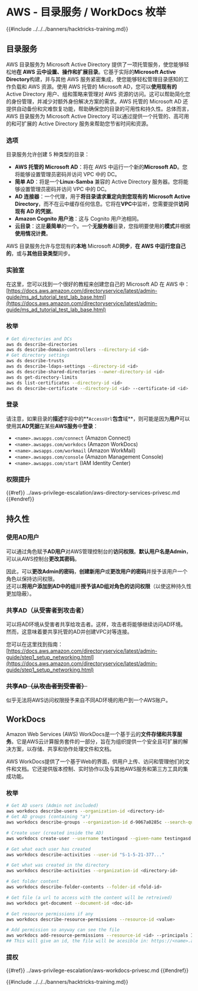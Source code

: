 # AWS - 目录服务 / WorkDocs 枚举

{{#include ../../../banners/hacktricks-training.md}}

## 目录服务

AWS 目录服务为 Microsoft Active Directory 提供了一项托管服务，使您能够轻松地**在 AWS 云中设置、操作和扩展目录**。它基于实际的**Microsoft Active Directory**构建，并与其他 AWS 服务紧密集成，使您能够轻松管理目录感知的工作负载和 AWS 资源。使用 AWS 托管的 Microsoft AD，您可以**使用现有的** Active Directory 用户、组和策略来管理对 AWS 资源的访问。这可以帮助简化您的身份管理，并减少对额外身份解决方案的需求。AWS 托管的 Microsoft AD 还提供自动备份和灾难恢复功能，帮助确保您的目录的可用性和持久性。总体而言，AWS 目录服务为 Microsoft Active Directory 可以通过提供一个托管的、高可用的和可扩展的 Active Directory 服务来帮助您节省时间和资源。

### 选项

目录服务允许创建 5 种类型的目录：

- **AWS 托管的 Microsoft AD**：将在 AWS 中运行一个新的**Microsoft AD**。您将能够设置管理员密码并访问 VPC 中的 DC。
- **简单 AD**：将是一个**Linux-Samba** 兼容的 Active Directory 服务器。您将能够设置管理员密码并访问 VPC 中的 DC。
- **AD 连接器**：一个代理，用于**将目录请求重定向到您现有的 Microsoft Active Directory**，而不在云中缓存任何信息。它将在**VPC**中监听，您需要提供**访问现有 AD 的凭据**。
- **Amazon Cognito 用户池**：这与 Cognito 用户池相同。
- **云目录**：这是**最简单**的一个。一个**无服务器**目录，您指明要使用的**模式**并根据**使用情况计费**。

AWS 目录服务允许与您现有的**本地** Microsoft AD**同步**，**在 AWS 中运行您自己的**，或与**其他目录类型**同步。

### 实验室

在这里，您可以找到一个很好的教程来创建您自己的 Microsoft AD 在 AWS 中：[https://docs.aws.amazon.com/directoryservice/latest/admin-guide/ms_ad_tutorial_test_lab_base.html](https://docs.aws.amazon.com/directoryservice/latest/admin-guide/ms_ad_tutorial_test_lab_base.html)

### 枚举
```bash
# Get directories and DCs
aws ds describe-directories
aws ds describe-domain-controllers --directory-id <id>
# Get directory settings
aws ds describe-trusts
aws ds describe-ldaps-settings --directory-id <id>
aws ds describe-shared-directories --owner-directory-id <id>
aws ds get-directory-limits
aws ds list-certificates --directory-id <id>
aws ds describe-certificate --directory-id <id> --certificate-id <id>
```
### 登录

请注意，如果目录的**描述**字段中的**`AccessUrl`**包含**域**，则可能是因为**用户**可以使用其**AD凭据**在某些**AWS服务**中**登录**：

- `<name>.awsapps.com/connect` (Amazon Connect)
- `<name>.awsapps.com/workdocs` (Amazon WorkDocs)
- `<name>.awsapps.com/workmail` (Amazon WorkMail)
- `<name>.awsapps.com/console` (Amazon Management Console)
- `<name>.awsapps.com/start` (IAM Identity Center)

### 权限提升

{{#ref}}
../aws-privilege-escalation/aws-directory-services-privesc.md
{{#endref}}

## 持久性

### 使用AD用户

可以通过角色赋予**AD用户**对AWS管理控制台的**访问权限**。**默认用户名是Admin**，可以从AWS控制台**更改其密码**。

因此，可以**更改Admin的密码**，**创建新用户**或**更改用户的密码**并授予该用户一个角色以保持访问权限。\
还可以**将用户添加到AD中的组**并**授予该AD组对角色的访问权限**（以使这种持久性更加隐蔽）。

### 共享AD（从受害者到攻击者）

可以将AD环境从受害者共享给攻击者。这样，攻击者将能够继续访问AD环境。\
然而，这意味着要共享托管的AD并创建VPC对等连接。

您可以在这里找到指南：[https://docs.aws.amazon.com/directoryservice/latest/admin-guide/step1_setup_networking.html](https://docs.aws.amazon.com/directoryservice/latest/admin-guide/step1_setup_networking.html)

### ~~共享AD（从攻击者到受害者）~~

似乎无法将AWS访问权限授予来自不同AD环境的用户到一个AWS账户。

## WorkDocs

Amazon Web Services (AWS) WorkDocs是一个基于云的**文件存储和共享服务**。它是AWS云计算服务套件的一部分，旨在为组织提供一个安全且可扩展的解决方案，以存储、共享和协作处理文件和文档。

AWS WorkDocs提供了一个基于Web的界面，供用户上传、访问和管理他们的文件和文档。它还提供版本控制、实时协作以及与其他AWS服务和第三方工具的集成功能。

### 枚举
```bash
# Get AD users (Admin not included)
aws workdocs describe-users --organization-id <directory-id>
# Get AD groups (containing "a")
aws workdocs describe-groups --organization-id d-9067a0285c --search-query a

# Create user (created inside the AD)
aws workdocs create-user --username testingasd --given-name testingasd --surname testingasd --password <password> --email-address name@directory.domain --organization-id <directory-id>

# Get what each user has created
aws workdocs describe-activities --user-id "S-1-5-21-377..."

# Get what was created in the directory
aws workdocs describe-activities --organization-id <directory-id>

# Get folder content
aws workdocs describe-folder-contents --folder-id <fold-id>

# Get file (a url to access with the content will be retreived)
aws workdocs get-document --document-id <doc-id>

# Get resource permissions if any
aws workdocs describe-resource-permissions --resource-id <value>

# Add permission so anyway can see the file
aws workdocs add-resource-permissions --resource-id <id> --principals Id=anonymous,Type=ANONYMOUS,Role=VIEWER
## This will give an id, the file will be acesible in: https://<name>.awsapps.com/workdocs/index.html#/share/document/<id>
```
### 提权

{{#ref}}
../aws-privilege-escalation/aws-workdocs-privesc.md
{{#endref}}

{{#include ../../../banners/hacktricks-training.md}}
